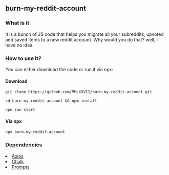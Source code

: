 ## burn-my-reddit-account

<h3>What is it</h3>
It is a bunch of JS code that helps you migrate all your subreddits, upvoted and saved items to a new reddit account. Why would you do that? well, i have no idea.

<h3>How to use it?</h3>
You can either download the code or run it via npx:

  ####  Download
```
git clone https://github.com/MMLXXVII/burn-my-reddit-account.git
```
```
cd burn-my-reddit-account && npm install
```
```
npm run start
```

#### Via npx

```
npx burn-my-reddit-account
```

### Dependencies

<li><a href="https://axios-http.com/">Axios</a></li>
<li><a href="https://www.npmjs.com/package/chalk">Chalk</a></li>
<li><a href="https://www.npmjs.com/package/prompts">Prompts</a></li>
